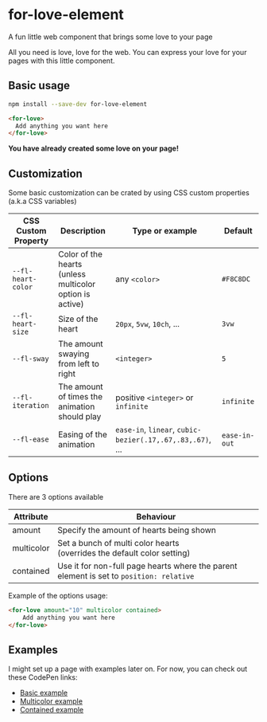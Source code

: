 # for-love-element
A fun little web component that brings some love to your page

All you need is love, love for the web. You can express your love for your pages with this little component.

## Basic usage

```sh
npm install --save-dev for-love-element
```

```html
<for-love>
  Add anything you want here
</for-love>
```

**You have already created some love on your page!**

## Customization

Some basic customization can be crated by using CSS custom properties (a.k.a CSS variables)

| CSS Custom Property     | Description                                              | Type or example                                           | Default       |
|-------------------------|----------------------------------------------------------|-----------------------------------------------------------|---------------|
| `--fl-heart-color`      | Color of the hearts (unless multicolor option is active) | any `<color>`                                             | `#F8C8DC`     |
| `--fl-heart-size`       | Size of the heart                                        | `20px`, `5vw`, `10ch`, ...                                | `3vw`         |
| `--fl-sway`             | The amount swaying from left to right                    | `<integer>`                                               | `5`           |
| `--fl-iteration`        | The amount of times the animation should play            | positive `<integer>` or `infinite`                        | `infinite`    |
| `--fl-ease`             | Easing of the animation                                  | `ease-in`, `linear`, `cubic-bezier(.17,.67,.83,.67)`, ... | `ease-in-out` |



## Options

There are 3 options available

| Attribute  | Behaviour                                                                               |
|------------|-----------------------------------------------------------------------------------------|
| amount     | Specify the amount of hearts being shown                                                |
| multicolor | Set a bunch of multi color hearts <br/>(overrides the default color setting)            |
| contained  | Use it for non-full page hearts where the parent element is set to `position: relative` |

Example of the options usage:
```html
<for-love amount="10" multicolor contained>
    Add anything you want here
</for-love>
```

## Examples
I might set up a page with examples later on. For now, you can check out these CodePen links:

* [Basic example](https://codepen.io/utilitybend/pen/poYJZzr)
* [Multicolor example](https://codepen.io/utilitybend/pen/RwdPBwb)
* [Contained example](https://codepen.io/utilitybend/pen/dyrojbL)